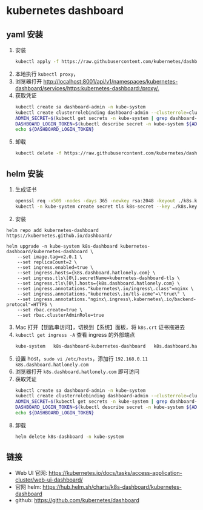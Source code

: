 # kubernetes dashboard

## yaml 安装

1. 安装
    ```sh
    kubectl apply -f https://raw.githubusercontent.com/kubernetes/dashboard/v2.0.0/aio/deploy/recommended.yaml
    ```
2. 本地执行 `kubectl proxy`，
3. 浏览器打开 <http://localhost:8001/api/v1/namespaces/kubernetes-dashboard/services/https:kubernetes-dashboard:/proxy/.>
4. 获取凭证
    ```sh
    kubectl create sa dashboard-admin -n kube-system
    kubectl create clusterrolebinding dashboard-admin --clusterrole=cluster-admin --serviceaccount=kube-system:dashboard-admin
    ADMIN_SECRET=$(kubectl get secrets -n kube-system | grep dashboard-admin | awk '{print $1}')
    DASHBOARD_LOGIN_TOKEN=$(kubectl describe secret -n kube-system ${ADMIN_SECRET} | grep -E '^token' | awk '{print $2}')
    echo ${DASHBOARD_LOGIN_TOKEN}
    ```
5. 卸载
    ```sh
    kubectl delete -f https://raw.githubusercontent.com/kubernetes/dashboard/v2.0.0/aio/deploy/recommended.yaml
    ```

## helm 安装

1. 生成证书
     ```sh
    openssl req -x509 -nodes -days 365 -newkey rsa:2048 -keyout ./k8s.key -out ./k8s.crt -subj "/CN=192.168.0.10,192.168.0.11,192.168.0.12"
    kubectl -n kube-system create secret tls k8s-secret --key ./k8s.key --cert ./k8s.crt
    ```
2. 安装
```shell script
helm repo add kubernetes-dashboard https://kubernetes.github.io/dashboard/

helm upgrade -n kube-system k8s-dashboard kubernetes-dashboard/kubernetes-dashboard \
    --set image.tag=v2.0.1 \
    --set replicaCount=2 \
    --set ingress.enabled=true \
    --set ingress.hosts={k8s.dashboard.hatlonely.com} \
    --set ingress.tls\[0\].secretName=kubernetes-dashboard-tls \
    --set ingress.tls\[0\].hosts={k8s.dashboard.hatlonely.com} \
    --set ingress.annotations."kubernetes\.io/ingress\.class"=nginx \
    --set ingress.annotations."kubernetes\.io/tls-acme"=\"true\" \
    --set ingress.annotations."nginx\.ingress\.kubernetes\.io/backend-protocol"=HTTPS \
    --set rbac.create=true \
    --set rbac.clusterAdminRole=true
```
3. Mac 打开【钥匙串访问】，切换到【系统】面板，将 `k8s.crt` 证书拖进去
4. `kubectl get ingress -A` 查看 ingress 的外部端点
    ```sh
    kube-system   k8s-dashboard-kubernetes-dashboard   k8s.dashboard.hatlonely.com   192.168.0.11   80, 443   9h
    ```
5. 设置 host，`sudo vi /etc/hosts`，添加行 `192.168.0.11 k8s.dashboard.hatlonely.com`
6. 浏览器打开 `k8s.dashboard.hatlonely.com` 即可访问
7. 获取凭证
    ```sh
    kubectl create sa dashboard-admin -n kube-system
    kubectl create clusterrolebinding dashboard-admin --clusterrole=cluster-admin --serviceaccount=kube-system:dashboard-admin
    ADMIN_SECRET=$(kubectl get secrets -n kube-system | grep dashboard-admin | awk '{print $1}')
    DASHBOARD_LOGIN_TOKEN=$(kubectl describe secret -n kube-system ${ADMIN_SECRET} | grep -E '^token' | awk '{print $2}')
    echo ${DASHBOARD_LOGIN_TOKEN}
    ```
8. 卸载
    ```sh
    helm delete k8s-dashboard -n kube-system
    ```    

## 链接

- Web UI 官网: <https://kubernetes.io/docs/tasks/access-application-cluster/web-ui-dashboard/>
- 官网 helm: <https://hub.helm.sh/charts/k8s-dashboard/kubernetes-dashboard>
- github: <https://github.com/kubernetes/dashboard>
